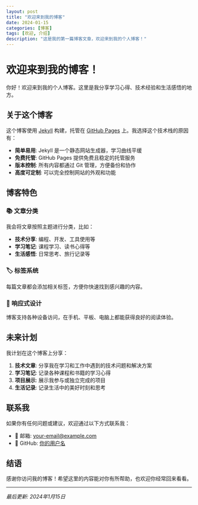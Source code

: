 ```yaml
---
layout: post
title: "欢迎来到我的博客"
date: 2024-01-15
categories: [博客]
tags: [欢迎, 介绍]
description: "这是我的第一篇博客文章，欢迎来到我的个人博客！"
---
```


# 欢迎来到我的博客！

你好！欢迎来到我的个人博客。这里是我分享学习心得、技术经验和生活感悟的地方。

## 关于这个博客

这个博客使用 [Jekyll](https://jekyllrb.com/) 构建，托管在 [GitHub Pages](https://pages.github.com/) 上。我选择这个技术栈的原因有：

- **简单易用**: Jekyll 是一个静态网站生成器，学习曲线平缓
- **免费托管**: GitHub Pages 提供免费且稳定的托管服务
- **版本控制**: 所有内容都通过 Git 管理，方便备份和协作
- **高度可定制**: 可以完全控制网站的外观和功能

## 博客特色

### 📚 文章分类
我会将文章按照主题进行分类，比如：
- **技术分享**: 编程、开发、工具使用等
- **学习笔记**: 课程学习、读书心得等
- **生活感悟**: 日常思考、旅行记录等

### 🏷️ 标签系统
每篇文章都会添加相关标签，方便你快速找到感兴趣的内容。

### 📱 响应式设计
博客支持各种设备访问，在手机、平板、电脑上都能获得良好的阅读体验。

## 未来计划

我计划在这个博客上分享：

1. **技术文章**: 分享我在学习和工作中遇到的技术问题和解决方案
2. **学习笔记**: 记录各种课程和书籍的学习心得
3. **项目展示**: 展示我参与或独立完成的项目
4. **生活记录**: 记录生活中的美好时刻和思考

## 联系我

如果你有任何问题或建议，欢迎通过以下方式联系我：

- 📧 邮箱: [your-email@example.com](mailto:your-email@example.com)
- 🐙 GitHub: [你的用户名](https://github.com/你的用户名)

## 结语

感谢你访问我的博客！希望这里的内容能对你有所帮助，也欢迎你经常回来看看。

---

*最后更新: 2024年1月15日* 
